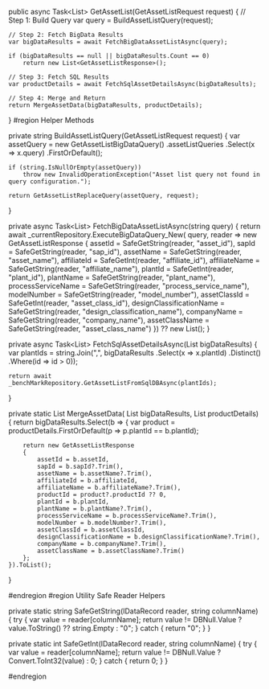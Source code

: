 public async Task<List<GetAssetListResponse>> GetAssetList(GetAssetListRequest request)
{
    // Step 1: Build Query
    var query = BuildAssetListQuery(request);

    // Step 2: Fetch BigData Results
    var bigDataResults = await FetchBigDataAssetListAsync(query);

    if (bigDataResults == null || bigDataResults.Count == 0)
        return new List<GetAssetListResponse>();

    // Step 3: Fetch SQL Results
    var productDetails = await FetchSqlAssetDetailsAsync(bigDataResults);

    // Step 4: Merge and Return
    return MergeAssetData(bigDataResults, productDetails);
}
#region Helper Methods

private string BuildAssetListQuery(GetAssetListRequest request)
{
    var assetQuery = new GetAssetListBigDataQuery()
        .assetListQueries
        .Select(x => x.query)
        .FirstOrDefault();

    if (string.IsNullOrEmpty(assetQuery))
        throw new InvalidOperationException("Asset list query not found in query configuration.");

    return GetAssetListReplaceQuery(assetQuery, request);
}

private async Task<List<GetAssetListResponse>> FetchBigDataAssetListAsync(string query)
{
    return await _currentRepository.ExecuteBigDataQuery_New<GetAssetListResponse>(
        query,
        reader => new GetAssetListResponse
        {
            assetId = SafeGetString(reader, "asset_id"),
            sapId = SafeGetString(reader, "sap_id"),
            assetName = SafeGetString(reader, "asset_name"),
            affiliateId = SafeGetInt(reader, "affiliate_id"),
            affiliateName = SafeGetString(reader, "affiliate_name"),
            plantId = SafeGetInt(reader, "plant_id"),
            plantName = SafeGetString(reader, "plant_name"),
            processServiceName = SafeGetString(reader, "process_service_name"),
            modelNumber = SafeGetString(reader, "model_number"),
            assetClassId = SafeGetInt(reader, "asset_class_id"),
            designClassificationName = SafeGetString(reader, "design_classification_name"),
            companyName = SafeGetString(reader, "company_name"),
            assetClassName = SafeGetString(reader, "asset_class_name")
        }) ?? new List<GetAssetListResponse>();
}

private async Task<List<ProductDetailsBySapIdSpResponse>> FetchSqlAssetDetailsAsync(List<GetAssetListResponse> bigDataResults)
{
    var plantIds = string.Join(",", bigDataResults
        .Select(x => x.plantId)
        .Distinct()
        .Where(id => id > 0));

    return await _benchMarkRepository.GetAssetListFromSqlDBAsync(plantIds);
}

private static List<GetAssetListResponse> MergeAssetData(
    List<GetAssetListResponse> bigDataResults,
    List<ProductDetailsBySapIdSpResponse> productDetails)
{
    return bigDataResults.Select(b =>
    {
        var product = productDetails.FirstOrDefault(p => p.plantId == b.plantId);

        return new GetAssetListResponse
        {
            assetId = b.assetId,
            sapId = b.sapId?.Trim(),
            assetName = b.assetName?.Trim(),
            affiliateId = b.affiliateId,
            affiliateName = b.affiliateName?.Trim(),
            productId = product?.productId ?? 0,
            plantId = b.plantId,
            plantName = b.plantName?.Trim(),
            processServiceName = b.processServiceName?.Trim(),
            modelNumber = b.modelNumber?.Trim(),
            assetClassId = b.assetClassId,
            designClassificationName = b.designClassificationName?.Trim(),
            companyName = b.companyName?.Trim(),
            assetClassName = b.assetClassName?.Trim()
        };
    }).ToList();
}

#endregion
#region Utility Safe Reader Helpers

private static string SafeGetString(IDataRecord reader, string columnName)
{
    try
    {
        var value = reader[columnName];
        return value != DBNull.Value ? value.ToString() ?? string.Empty : "0";
    }
    catch
    {
        return "0";
    }
}

private static int SafeGetInt(IDataRecord reader, string columnName)
{
    try
    {
        var value = reader[columnName];
        return value != DBNull.Value ? Convert.ToInt32(value) : 0;
    }
    catch
    {
        return 0;
    }
}

#endregion
